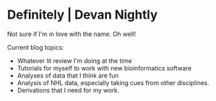 # Definitely | Devan Nightly

Not sure if I'm in love with the name. Oh well!

Current blog topics:

- Whatever lit review I'm doing at the time
- Tutorials for myself to work with new bioinformatics software
- Analyses of data that I think are fun
- Analysis of NHL data, especially taking cues from other disciplines.
- Derivations that I need for my work.
